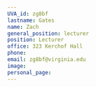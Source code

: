 ```yaml
---
UVA_id: zg8bf
lastname: Gates
name: Zach
general_position: lecturer
position: Lecturer
office: 323 Kerchof Hall
phone: 
email: zg8bf@virginia.edu
image: 
personal_page:
---
```


